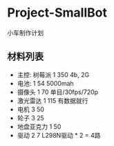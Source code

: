 # Project-SmallBot

小车制作计划

## 材料列表

- 主控: 树莓派	1	350	4b, 2G
- 电池: 1	54	5000mah
- 摄像头	1	70	单目/30fps/720p
- 激光雷达	1	115	有数据就行
- 电机	3	50	
- 轮子	3	25	
- 地盘亚克力	1	50	
- 驱动	2	7	L298N驱动 * 2 = 4路

